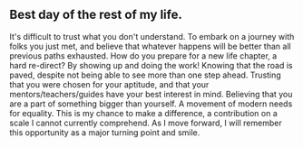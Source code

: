 
## Best day of the rest of my life. 
It's difficult to trust what you don't understand. To embark on a journey with folks you just met, and believe that whatever happens will be better than all previous paths exhausted. How do you prepare for a new life chapter, a hard re-direct? 
By showing up and doing the work! Knowing that the road is paved, despite not being able to see more than one step ahead. Trusting that you were chosen for your aptitude, and that your mentors/teachers/guides have your best interest in mind. 
Believing that you are a part of something bigger than yourself. A movement of modern needs for equality. 
This is my chance to make a difference, a contribution on a scale I cannot currently comprehend. As I move forward, I will remember this opportunity as a major turning point and smile. 